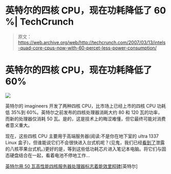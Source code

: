 # 英特尔的四核 CPU，现在功耗降低了 60 %| TechCrunch

> 原文：<https://web.archive.org/web/http://techcrunch.com/2007/03/13/intels-quad-core-cpus-now-with-60-percet-less-power-consumption/>

# 英特尔的四核 CPU，现在功耗降低了 60%

![](img/fec52f426e8bc28ec67bc8ea2cc68244.png)

英特尔的 imagineers 开发了两种四核 CPU，比市场上已经上市的四核 CPU 功耗低 35%到 60%。英特尔之前发布的四核处理器消耗大约 80 和 120 瓦的功率，而新的处理器仅消耗 50 瓦。是的，这是技术上的晦涩难懂，但它最终可能对消费者意义重大。

现在，这些四核 CPU 主要用于高端服务器(阅读:不是你在地下室的 ultra 1337 Linux 盒子)，但谁能说它们不会很快进入台式机呢？(见鬼，我们已经[看到了](https://web.archive.org/web/20230322164148/http://crunchgear.com/2007/03/13/uk-apple-store-accidentally-reveals-8-core-mac-pro/)泄露的八核苹果台式机。)更好的是，等到这些低功耗芯片进入笔记本电脑。将它们与固态硬盘结合在一起，看着电池不停地工作…

[英特尔用 50 瓦高性能四核服务器处理器标志着能效里程碑](https://web.archive.org/web/20230322164148/http://www.intel.com/pressroom/archive/releases/20070312comp.htm)[英特尔]